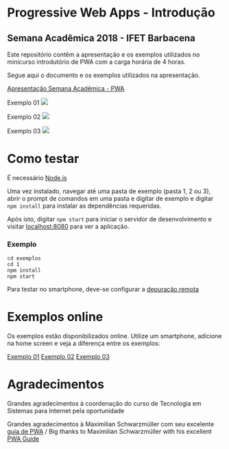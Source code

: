 # Progressive Web Apps - Introdução
## Semana Acadêmica 2018 - IFET Barbacena
Este repositório contêm a apresentação e os exemplos utilizados no minicurso introdutório de PWA com a carga horária de 4 horas.

Segue aqui o documento e os exemplos utilizados na apresentação.

[Apresentação Semana Acadêmica - PWA](https://github.com/RichardsonWTR/pwa_sem_academica/raw/master/Semana%20Acad%C3%AAmica%202018%20-%20Progressive%20Web%20Apps.pdf)

Exemplo 01
![](./blob/master/imgs/ex1.jpg)

Exemplo 02
![](./blob/master/imgs/ex2.jpg)

Exemplo 03
![](./blob/master/imgs/ex3.jpg) 

# Como testar 
É necessário [Node.js](https://nodejs.org) 

Uma vez instalado, navegar até uma pasta de exemplo (pasta 1, 2 ou 3), abrir o prompt de comandos em uma pasta  e digitar de exemplo e digitar  `npm install` para instalar as dependências requeridas.

Após isto, digitar `npm start` para iniciar o servidor de desenvolvimento e visitar [localhost:8080](http://localhost:8080) para ver a aplicação.

### Exemplo
```
cd exemplos
cd 1
npm install
npm start
```
Para testar no smartphone, deve-se configurar a [depuração remota](https://developers.google.com/web/tools/chrome-devtools/remote-debugging/)

# Exemplos online
Os exemplos estão disponibilizados online. Utilize um smartphone, adicione na home screen e veja a diferença entre os exemplos:
 
[Exemplo 01]()
[Exemplo 02]()
[Exemplo 03]()

# Agradecimentos
Grandes agradecimentos à coordenação do curso  de Tecnologia em Sistemas para Internet pela oportunidade

Grandes agradecimentos à Maximilian Schwarzmüller com seu excelente [guia de PWA](https://www.udemy.com/progressive-web-app-pwa-the-complete-guide) / Big thanks to Maximilian Schwarzmüller with his excellent [PWA Guide](https://www.udemy.com/progressive-web-app-pwa-the-complete-guide)
